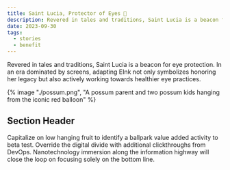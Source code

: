 ```yaml
---
title: Saint Lucia, Protector of Eyes 🌟
description: Revered in tales and traditions, Saint Lucia is a beacon for eye protection. In an era dominated by screens, adapting EInk not only symbolizes honoring her legacy but also actively working towards healthier eye practices.
date: 2023-09-30
tags:
  - stories
  - benefit
---
```

Revered in tales and traditions, Saint Lucia is a beacon for eye protection. In an era dominated by screens, adapting EInk not only symbolizes honoring her legacy but also actively working towards healthier eye practices.

{% image "./possum.png", "A possum parent and two possum kids hanging from the iconic red balloon" %}

## Section Header

Capitalize on low hanging fruit to identify a ballpark value added activity to beta test. Override the digital divide with additional clickthroughs from DevOps. Nanotechnology immersion along the information highway will close the loop on focusing solely on the bottom line.

